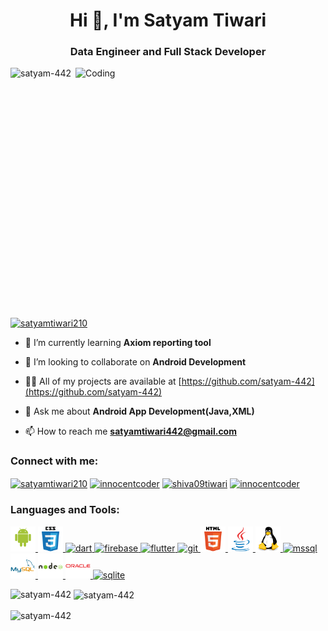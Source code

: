 <h1 align="center">Hi 👋, I'm Satyam Tiwari</h1>
<h3 align="center">Data Engineer and Full Stack Developer</h3>

<img align="right" alt="Coding" width="400" height="400" src="https://firebasestorage.googleapis.com/v0/b/collegeproject-614a6.appspot.com/o/profile.jpg?alt=media&token=4e384ea0-28ee-4511-b8ac-083270906504">

<p align="left"> <img src="https://komarev.com/ghpvc/?username=satyam-442&label=Profile%20views&color=0e75b6&style=flat" alt="satyam-442" /> </p>

<p align="left"> <a href="https://twitter.com/satyamtiwari210" target="blank"><img src="https://img.shields.io/twitter/follow/satyamtiwari210?logo=twitter&style=for-the-badge" alt="satyamtiwari210" /></a> </p>

- 🌱 I’m currently learning **Axiom reporting tool**

- 👯 I’m looking to collaborate on **Android Development**

- 👨‍💻 All of my projects are available at [https://github.com/satyam-442](https://github.com/satyam-442)

- 💬 Ask me about **Android App Development(Java,XML)**

- 📫 How to reach me **satyamtiwari442@gmail.com**

<h3 align="left">Connect with me:</h3>
<p align="left">
<a href="https://twitter.com/satyamtiwari210" target="blank"><img align="center" src="https://raw.githubusercontent.com/rahuldkjain/github-profile-readme-generator/master/src/images/icons/Social/twitter.svg" alt="satyamtiwari210" height="30" width="40" /></a>
<a href="https://linkedin.com/in/innocentcoder" target="blank"><img align="center" src="https://raw.githubusercontent.com/rahuldkjain/github-profile-readme-generator/master/src/images/icons/Social/linked-in-alt.svg" alt="innocentcoder" height="30" width="40" /></a>
<a href="https://fb.com/shiva09tiwari" target="blank"><img align="center" src="https://raw.githubusercontent.com/rahuldkjain/github-profile-readme-generator/master/src/images/icons/Social/facebook.svg" alt="shiva09tiwari" height="30" width="40" /></a>
<a href="https://instagram.com/innocentcoder" target="blank"><img align="center" src="https://raw.githubusercontent.com/rahuldkjain/github-profile-readme-generator/master/src/images/icons/Social/instagram.svg" alt="innocentcoder" height="30" width="40" /></a>
</p>

<h3 align="left">Languages and Tools:</h3>
<p align="left"> <a href="https://developer.android.com" target="_blank" rel="noreferrer"> <img src="https://raw.githubusercontent.com/devicons/devicon/master/icons/android/android-original-wordmark.svg" alt="android" width="40" height="40"/> </a> <a href="https://www.w3schools.com/css/" target="_blank" rel="noreferrer"> <img src="https://raw.githubusercontent.com/devicons/devicon/master/icons/css3/css3-original-wordmark.svg" alt="css3" width="40" height="40"/> </a> <a href="https://dart.dev" target="_blank" rel="noreferrer"> <img src="https://www.vectorlogo.zone/logos/dartlang/dartlang-icon.svg" alt="dart" width="40" height="40"/> </a> <a href="https://firebase.google.com/" target="_blank" rel="noreferrer"> <img src="https://www.vectorlogo.zone/logos/firebase/firebase-icon.svg" alt="firebase" width="40" height="40"/> </a> <a href="https://flutter.dev" target="_blank" rel="noreferrer"> <img src="https://www.vectorlogo.zone/logos/flutterio/flutterio-icon.svg" alt="flutter" width="40" height="40"/> </a> <a href="https://git-scm.com/" target="_blank" rel="noreferrer"> <img src="https://www.vectorlogo.zone/logos/git-scm/git-scm-icon.svg" alt="git" width="40" height="40"/> </a> <a href="https://www.w3.org/html/" target="_blank" rel="noreferrer"> <img src="https://raw.githubusercontent.com/devicons/devicon/master/icons/html5/html5-original-wordmark.svg" alt="html5" width="40" height="40"/> </a> <a href="https://www.java.com" target="_blank" rel="noreferrer"> <img src="https://raw.githubusercontent.com/devicons/devicon/master/icons/java/java-original.svg" alt="java" width="40" height="40"/> </a> <a href="https://www.linux.org/" target="_blank" rel="noreferrer"> <img src="https://raw.githubusercontent.com/devicons/devicon/master/icons/linux/linux-original.svg" alt="linux" width="40" height="40"/> </a> <a href="https://www.microsoft.com/en-us/sql-server" target="_blank" rel="noreferrer"> <img src="https://www.svgrepo.com/show/303229/microsoft-sql-server-logo.svg" alt="mssql" width="40" height="40"/> </a> <a href="https://www.mysql.com/" target="_blank" rel="noreferrer"> <img src="https://raw.githubusercontent.com/devicons/devicon/master/icons/mysql/mysql-original-wordmark.svg" alt="mysql" width="40" height="40"/> </a> <a href="https://nodejs.org" target="_blank" rel="noreferrer"> <img src="https://raw.githubusercontent.com/devicons/devicon/master/icons/nodejs/nodejs-original-wordmark.svg" alt="nodejs" width="40" height="40"/> </a> <a href="https://www.oracle.com/" target="_blank" rel="noreferrer"> <img src="https://raw.githubusercontent.com/devicons/devicon/master/icons/oracle/oracle-original.svg" alt="oracle" width="40" height="40"/> </a> <a href="https://www.sqlite.org/" target="_blank" rel="noreferrer"> <img src="https://www.vectorlogo.zone/logos/sqlite/sqlite-icon.svg" alt="sqlite" width="40" height="40"/> </a> </p>

<p><img align="left" src="https://github-readme-stats.vercel.app/api/top-langs?username=satyam-442&show_icons=true&locale=en&layout=compact" alt="satyam-442" /></p>

<p>&nbsp;<img align="center" src="https://github-readme-stats.vercel.app/api?username=satyam-442&show_icons=true&locale=en" alt="satyam-442" /></p>

<p><img align="center" src="https://github-readme-streak-stats.herokuapp.com/?user=satyam-442&" alt="satyam-442" /></p>
